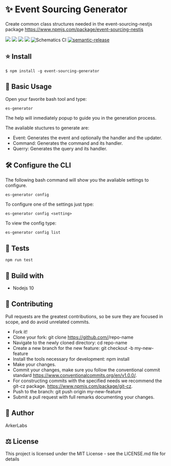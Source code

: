# ✨ Event Sourcing Generator  
Create common class structures needed in the event-sourcing-nestjs package https://www.npmjs.com/package/event-sourcing-nestjs

[![](https://badgen.net/npm/v/event-sourcing-generator)](https://www.npmjs.com/package/event-sourcing-generator) ![](https://badgen.net/npm/license/event-sourcing-generator) ![](https://badgen.net/bundlephobia/min/event-sourcing-generator) ![](https://badgen.net/npm/dt/event-sourcing-generator) ![Schematics CI](https://github.com/ArkerLabs/event-sourcing-generator/workflows/Schematics%20CI/badge.svg) [![semantic-release](https://img.shields.io/badge/%20%20%F0%9F%93%A6%F0%9F%9A%80-semantic--release-e10079.svg)](https://github.com/semantic-release/semantic-release)


## ⭐️ Install
```
$ npm install -g event-sourcing-generator
```

## 📖 Basic Usage
Open your favorite bash tool and type:
```
es-generator
```

The help will inmediately popup to guide you in the generation process.

The avaliable stuctures to generate are:
- Event: Generates the event and optionally the handler and the updater.
- Command: Generates the command and its handler.
- Querry: Generates the query and its handler.


## 🛠 Configure the CLI
The following bash command  will show you the avaliable settings to configure.

```
es-generator config
```

To configure one of the settings just type: 
```
es-generator config <setting>
```

To view the config type:
```
es-generator config list
```


## 🧪 Tests
```
npm run test
```


## 🏦 Build with
- Nodejs 10

## 🤝 Contributing
Pull requests are the greatest contributions, so be sure they are focused in scope, and do avoid unrelated commits.

- Fork it!
- Clone your fork: git clone https://github.com/<your-username>/repo-name
- Navigate to the newly cloned directory: cd repo-name
- Create a new branch for the new feature: git checkout -b my-new-feature
- Install the tools necessary for development: npm install
- Make your changes.
- Commit your changes, make sure you follow the conventional commit standard https://www.conventionalcommits.org/en/v1.0.0/. 
- For constructing commits with the specified needs we recommend the git-cz package. https://www.npmjs.com/package/git-cz.
- Push to the branch: git push origin my-new-feature
- Submit a pull request with full remarks documenting your changes.


## 📝 Author  
ArkerLabs


## ‎‍⚖️ License  
This project is licensed under the  MIT License - see the LICENSE.md file for details
